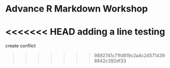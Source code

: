 # Advance R Markdown Workshop

<<<<<<< HEAD
adding a line
testing
=======
create conflict
>>>>>>> 9892741c71fd819c2a4c245714398842c392df33
